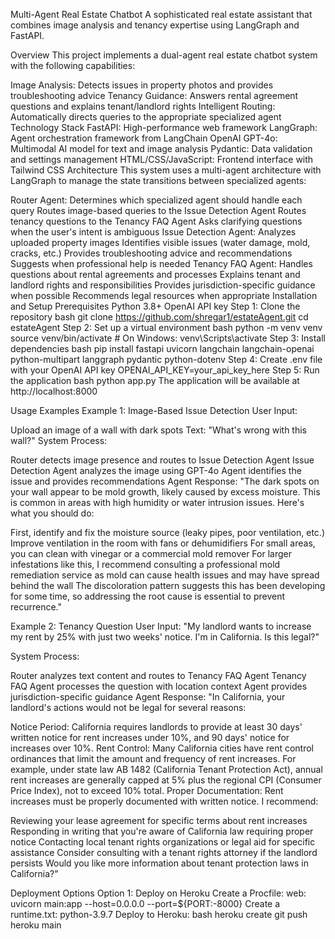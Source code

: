 Multi-Agent Real Estate Chatbot
A sophisticated real estate assistant that combines image analysis and tenancy expertise using LangGraph and FastAPI.

Overview
This project implements a dual-agent real estate chatbot system with the following capabilities:

Image Analysis: Detects issues in property photos and provides troubleshooting advice
Tenancy Guidance: Answers rental agreement questions and explains tenant/landlord rights
Intelligent Routing: Automatically directs queries to the appropriate specialized agent
Technology Stack
FastAPI: High-performance web framework
LangGraph: Agent orchestration framework from LangChain
OpenAI GPT-4o: Multimodal AI model for text and image analysis
Pydantic: Data validation and settings management
HTML/CSS/JavaScript: Frontend interface with Tailwind CSS
Architecture
This system uses a multi-agent architecture with LangGraph to manage the state transitions between specialized agents:

Router Agent:
Determines which specialized agent should handle each query
Routes image-based queries to the Issue Detection Agent
Routes tenancy questions to the Tenancy FAQ Agent
Asks clarifying questions when the user's intent is ambiguous
Issue Detection Agent:
Analyzes uploaded property images
Identifies visible issues (water damage, mold, cracks, etc.)
Provides troubleshooting advice and recommendations
Suggests when professional help is needed
Tenancy FAQ Agent:
Handles questions about rental agreements and processes
Explains tenant and landlord rights and responsibilities
Provides jurisdiction-specific guidance when possible
Recommends legal resources when appropriate
Installation and Setup
Prerequisites
Python 3.8+
OpenAI API key
Step 1: Clone the repository
bash
git clone https://github.com/shregar1/estateAgent.git
cd estateAgent
Step 2: Set up a virtual environment
bash
python -m venv venv
source venv/bin/activate  # On Windows: venv\Scripts\activate
Step 3: Install dependencies
bash
pip install fastapi uvicorn langchain langchain-openai python-multipart langgraph pydantic python-dotenv
Step 4: Create .env file with your OpenAI API key
OPENAI_API_KEY=your_api_key_here
Step 5: Run the application
bash
python app.py
The application will be available at http://localhost:8000

Usage Examples
Example 1: Image-Based Issue Detection
User Input:

Upload an image of a wall with dark spots
Text: "What's wrong with this wall?"
System Process:

Router detects image presence and routes to Issue Detection Agent
Issue Detection Agent analyzes the image using GPT-4o
Agent identifies the issue and provides recommendations
Agent Response:
"The dark spots on your wall appear to be mold growth, likely caused by excess moisture. This is common in areas with high humidity or water intrusion issues. Here's what you should do:

First, identify and fix the moisture source (leaky pipes, poor ventilation, etc.)
Improve ventilation in the room with fans or dehumidifiers
For small areas, you can clean with vinegar or a commercial mold remover
For larger infestations like this, I recommend consulting a professional mold remediation service as mold can cause health issues and may have spread behind the wall
The discoloration pattern suggests this has been developing for some time, so addressing the root cause is essential to prevent recurrence."

Example 2: Tenancy Question
User Input:
"My landlord wants to increase my rent by 25% with just two weeks' notice. I'm in California. Is this legal?"

System Process:

Router analyzes text content and routes to Tenancy FAQ Agent
Tenancy FAQ Agent processes the question with location context
Agent provides jurisdiction-specific guidance
Agent Response:
"In California, your landlord's actions would not be legal for several reasons:

Notice Period: California requires landlords to provide at least 30 days' written notice for rent increases under 10%, and 90 days' notice for increases over 10%.
Rent Control: Many California cities have rent control ordinances that limit the amount and frequency of rent increases. For example, under state law AB 1482 (California Tenant Protection Act), annual rent increases are generally capped at 5% plus the regional CPI (Consumer Price Index), not to exceed 10% total.
Proper Documentation: Rent increases must be properly documented with written notice.
I recommend:

Reviewing your lease agreement for specific terms about rent increases
Responding in writing that you're aware of California law requiring proper notice
Contacting local tenant rights organizations or legal aid for specific assistance
Consider consulting with a tenant rights attorney if the landlord persists
Would you like more information about tenant protection laws in California?"

Deployment Options
Option 1: Deploy on Heroku
Create a Procfile:
web: uvicorn main:app --host=0.0.0.0 --port=${PORT:-8000}
Create a runtime.txt:
python-3.9.7
Deploy to Heroku:
bash
heroku create
git push heroku main

